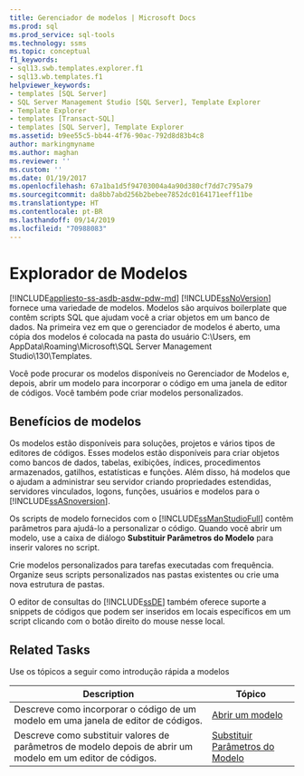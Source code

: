```yaml
---
title: Gerenciador de modelos | Microsoft Docs
ms.prod: sql
ms.prod_service: sql-tools
ms.technology: ssms
ms.topic: conceptual
f1_keywords:
- sql13.swb.templates.explorer.f1
- sql13.wb.templates.f1
helpviewer_keywords:
- templates [SQL Server]
- SQL Server Management Studio [SQL Server], Template Explorer
- Template Explorer
- templates [Transact-SQL]
- templates [SQL Server], Template Explorer
ms.assetid: b9ee55c5-bb44-4f76-90ac-792d8d83b4c8
author: markingmyname
ms.author: maghan
ms.reviewer: ''
ms.custom: ''
ms.date: 01/19/2017
ms.openlocfilehash: 67a1ba1d5f94703004a4a90d380cf7dd7c795a79
ms.sourcegitcommit: da8bb7abd256b2bebee7852dc0164171eeff11be
ms.translationtype: HT
ms.contentlocale: pt-BR
ms.lasthandoff: 09/14/2019
ms.locfileid: "70988083"
---
```

# <a name="template-explorer"></a>Explorador de Modelos

[!INCLUDE[appliesto-ss-asdb-asdw-pdw-md](../../includes/appliesto-ss-asdb-asdw-pdw-md.md)]
[!INCLUDE[ssNoVersion](../../includes/ssnoversion-md.md)] fornece uma variedade de modelos. Modelos são arquivos boilerplate que contêm scripts SQL que ajudam você a criar objetos em um banco de dados. Na primeira vez em que o gerenciador de modelos é aberto, uma cópia dos modelos é colocada na pasta do usuário C:\Users, em AppData\Roaming\Microsoft\SQL Server Management Studio\130\Templates.  
  
Você pode procurar os modelos disponíveis no Gerenciador de Modelos e, depois, abrir um modelo para incorporar o código em uma janela de editor de códigos. Você também pode criar modelos personalizados.  
  
## <a name="benefits-of-templates"></a>Benefícios de modelos  
Os modelos estão disponíveis para soluções, projetos e vários tipos de editores de códigos. Esses modelos estão disponíveis para criar objetos como bancos de dados, tabelas, exibições, índices, procedimentos armazenados, gatilhos, estatísticas e funções. Além disso, há modelos que o ajudam a administrar seu servidor criando propriedades estendidas, servidores vinculados, logons, funções, usuários e modelos para o [!INCLUDE[ssASnoversion](../../includes/ssasnoversion_md.md)].  
  
Os scripts de modelo fornecidos com o [!INCLUDE[ssManStudioFull](../../includes/ssmanstudiofull-md.md)] contêm parâmetros para ajudá-lo a personalizar o código. Quando você abrir um modelo, use a caixa de diálogo **Substituir Parâmetros do Modelo** para inserir valores no script.  
  
Crie modelos personalizados para tarefas executadas com frequência. Organize seus scripts personalizados nas pastas existentes ou crie uma nova estrutura de pastas.  
  
O editor de consultas do [!INCLUDE[ssDE](../../includes/ssde_md.md)] também oferece suporte a snippets de códigos que podem ser inseridos em locais específicos em um script clicando com o botão direito do mouse nesse local.  
  
## <a name="related-tasks"></a>Related Tasks  
Use os tópicos a seguir como introdução rápida a modelos  
  
|**Description**|**Tópico**|  
|-------------------|-------------|  
|Descreve como incorporar o código de um modelo em uma janela de editor de códigos.|[Abrir um modelo](../../ssms/template/open-a-template.md)|  
|Descreve como substituir valores de parâmetros de modelo depois de abrir um modelo em um editor de códigos.|[Substituir Parâmetros do Modelo](../../ssms/template/replace-template-parameters.md)|  
  
